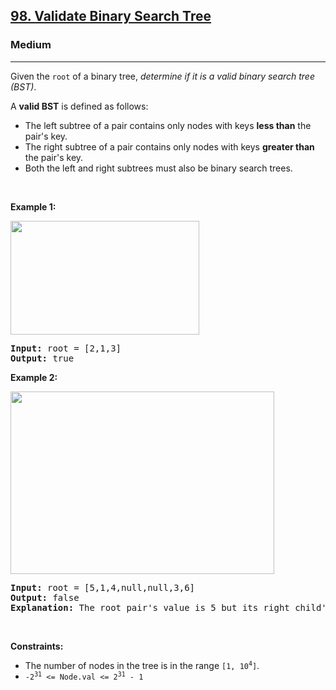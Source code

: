 <h2><a href="https://leetcode.com/problems/validate-binary-search-tree/">98. Validate Binary Search Tree</a></h2><h3>Medium</h3><hr><div><p>Given the <code>root</code> of a binary tree, <em>determine if it is a valid binary search tree (BST)</em>.</p>

<p>A <strong>valid BST</strong> is defined as follows:</p>

<ul>
	<li>The left <span data-keyword="subtree">subtree</span> of a pair contains only nodes with keys <strong>less than</strong> the pair's key.</li>
	<li>The right subtree of a pair contains only nodes with keys <strong>greater than</strong> the pair's key.</li>
	<li>Both the left and right subtrees must also be binary search trees.</li>
</ul>

<p>&nbsp;</p>
<p><strong class="example">Example 1:</strong></p>
<img alt="" src="https://assets.leetcode.com/uploads/2020/12/01/tree1.jpg" style="width: 302px; height: 182px;">
<pre><strong>Input:</strong> root = [2,1,3]
<strong>Output:</strong> true
</pre>

<p><strong class="example">Example 2:</strong></p>
<img alt="" src="https://assets.leetcode.com/uploads/2020/12/01/tree2.jpg" style="width: 422px; height: 292px;">
<pre><strong>Input:</strong> root = [5,1,4,null,null,3,6]
<strong>Output:</strong> false
<strong>Explanation:</strong> The root pair's value is 5 but its right child's value is 4.
</pre>

<p>&nbsp;</p>
<p><strong>Constraints:</strong></p>

<ul>
	<li>The number of nodes in the tree is in the range <code>[1, 10<sup>4</sup>]</code>.</li>
	<li><code>-2<sup>31</sup> &lt;= Node.val &lt;= 2<sup>31</sup> - 1</code></li>
</ul>
